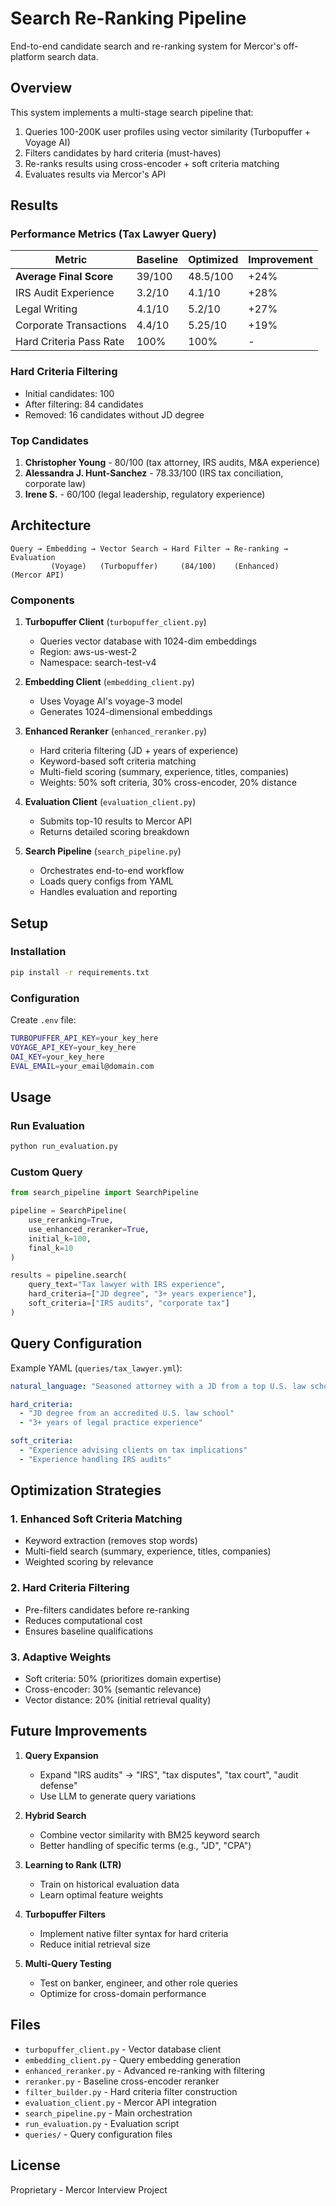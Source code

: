 # Search Re-Ranking Pipeline

End-to-end candidate search and re-ranking system for Mercor's off-platform search data.

## Overview

This system implements a multi-stage search pipeline that:
1. Queries 100-200K user profiles using vector similarity (Turbopuffer + Voyage AI)
2. Filters candidates by hard criteria (must-haves)
3. Re-ranks results using cross-encoder + soft criteria matching
4. Evaluates results via Mercor's API

## Results

### Performance Metrics (Tax Lawyer Query)

| Metric | Baseline | Optimized | Improvement |
|--------|----------|-----------|-------------|
| **Average Final Score** | 39/100 | 48.5/100 | +24% |
| IRS Audit Experience | 3.2/10 | 4.1/10 | +28% |
| Legal Writing | 4.1/10 | 5.2/10 | +27% |
| Corporate Transactions | 4.4/10 | 5.25/10 | +19% |
| Hard Criteria Pass Rate | 100% | 100% | - |

### Hard Criteria Filtering
- Initial candidates: 100
- After filtering: 84 candidates
- Removed: 16 candidates without JD degree

### Top Candidates
1. **Christopher Young** - 80/100 (tax attorney, IRS audits, M&A experience)
2. **Alessandra J. Hunt-Sanchez** - 78.33/100 (IRS tax conciliation, corporate law)
3. **Irene S.** - 60/100 (legal leadership, regulatory experience)

## Architecture

```
Query → Embedding → Vector Search → Hard Filter → Re-ranking → Evaluation
         (Voyage)   (Turbopuffer)     (84/100)    (Enhanced)    (Mercor API)
```

### Components

1. **Turbopuffer Client** (`turbopuffer_client.py`)
   - Queries vector database with 1024-dim embeddings
   - Region: aws-us-west-2
   - Namespace: search-test-v4

2. **Embedding Client** (`embedding_client.py`)
   - Uses Voyage AI's voyage-3 model
   - Generates 1024-dimensional embeddings

3. **Enhanced Reranker** (`enhanced_reranker.py`)
   - Hard criteria filtering (JD + years of experience)
   - Keyword-based soft criteria matching
   - Multi-field scoring (summary, experience, titles, companies)
   - Weights: 50% soft criteria, 30% cross-encoder, 20% distance

4. **Evaluation Client** (`evaluation_client.py`)
   - Submits top-10 results to Mercor API
   - Returns detailed scoring breakdown

5. **Search Pipeline** (`search_pipeline.py`)
   - Orchestrates end-to-end workflow
   - Loads query configs from YAML
   - Handles evaluation and reporting

## Setup

### Installation

```bash
pip install -r requirements.txt
```

### Configuration

Create `.env` file:
```bash
TURBOPUFFER_API_KEY=your_key_here
VOYAGE_API_KEY=your_key_here
OAI_KEY=your_key_here
EVAL_EMAIL=your_email@domain.com
```

## Usage

### Run Evaluation

```bash
python run_evaluation.py
```

### Custom Query

```python
from search_pipeline import SearchPipeline

pipeline = SearchPipeline(
    use_reranking=True,
    use_enhanced_reranker=True,
    initial_k=100,
    final_k=10
)

results = pipeline.search(
    query_text="Tax lawyer with IRS experience",
    hard_criteria=["JD degree", "3+ years experience"],
    soft_criteria=["IRS audits", "corporate tax"]
)
```

## Query Configuration

Example YAML (`queries/tax_lawyer.yml`):

```yaml
natural_language: "Seasoned attorney with a JD from a top U.S. law school and over three years of legal practice"

hard_criteria:
  - "JD degree from an accredited U.S. law school"
  - "3+ years of legal practice experience"

soft_criteria:
  - "Experience advising clients on tax implications"
  - "Experience handling IRS audits"
```

## Optimization Strategies

### 1. Enhanced Soft Criteria Matching
- Keyword extraction (removes stop words)
- Multi-field search (summary, experience, titles, companies)
- Weighted scoring by relevance

### 2. Hard Criteria Filtering
- Pre-filters candidates before re-ranking
- Reduces computational cost
- Ensures baseline qualifications

### 3. Adaptive Weights
- Soft criteria: 50% (prioritizes domain expertise)
- Cross-encoder: 30% (semantic relevance)
- Vector distance: 20% (initial retrieval quality)

## Future Improvements

1. **Query Expansion**
   - Expand "IRS audits" → "IRS", "tax disputes", "tax court", "audit defense"
   - Use LLM to generate query variations

2. **Hybrid Search**
   - Combine vector similarity with BM25 keyword search
   - Better handling of specific terms (e.g., "JD", "CPA")

3. **Learning to Rank (LTR)**
   - Train on historical evaluation data
   - Learn optimal feature weights

4. **Turbopuffer Filters**
   - Implement native filter syntax for hard criteria
   - Reduce initial retrieval size

5. **Multi-Query Testing**
   - Test on banker, engineer, and other role queries
   - Optimize for cross-domain performance

## Files

- `turbopuffer_client.py` - Vector database client
- `embedding_client.py` - Query embedding generation
- `enhanced_reranker.py` - Advanced re-ranking with filtering
- `reranker.py` - Baseline cross-encoder reranker
- `filter_builder.py` - Hard criteria filter construction
- `evaluation_client.py` - Mercor API integration
- `search_pipeline.py` - Main orchestration
- `run_evaluation.py` - Evaluation script
- `queries/` - Query configuration files

## License

Proprietary - Mercor Interview Project
